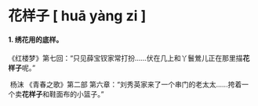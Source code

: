 # 花样子   [ huā yàng zi ]

#### 1. 绣花用的底样。

​	《红楼梦》第七回：“只见薛宝钗家常打扮......伏在几上和丫鬟鶯儿正在那里描**花样子**呢。”

​	 杨沫 《青春之歌》第二部 第六章：“刘秀英家来了一个串门的老太太......挎着一个卖**花样子**和鞋面布的小篮子。”
